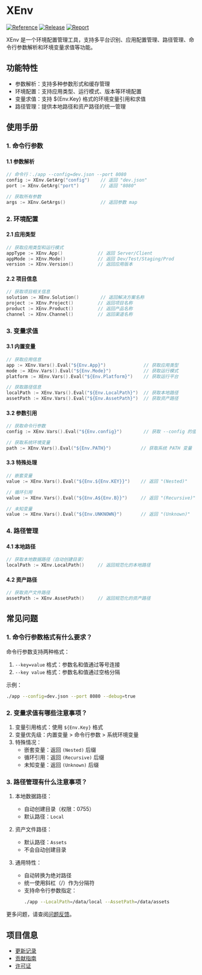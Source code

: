# XEnv

[![Reference](https://pkg.go.dev/badge/github.com/eframework-org/GO.UTIL/XEnv.svg)](https://pkg.go.dev/github.com/eframework-org/GO.UTIL/XEnv)
[![Release](https://img.shields.io/github/v/tag/eframework-org/GO.UTIL)](https://github.com/eframework-org/GO.UTIL/tags)
[![Report](https://goreportcard.com/badge/github.com/eframework-org/GO.UTIL)](https://goreportcard.com/report/github.com/eframework-org/GO.UTIL)

XEnv 是一个环境配置管理工具，支持多平台识别、应用配置管理、路径管理、命令行参数解析和环境变量求值等功能。

## 功能特性

- 参数解析：支持多种参数形式和缓存管理
- 环境配置：支持应用类型、运行模式、版本等环境配置
- 变量求值：支持 ${Env.Key} 格式的环境变量引用和求值
- 路径管理：提供本地路径和资产路径的统一管理

## 使用手册

### 1. 命令行参数

#### 1.1 参数解析
```go
// 命令行：./app --config=dev.json --port 8080
config := XEnv.GetArg("config")    // 返回 "dev.json"
port := XEnv.GetArg("port")        // 返回 "8080"

// 获取所有参数
args := XEnv.GetArgs()             // 返回参数 map
```

### 2. 环境配置

#### 2.1 应用类型
```go
// 获取应用类型和运行模式
appType := XEnv.App()             // 返回 Server/Client
appMode := XEnv.Mode()            // 返回 Dev/Test/Staging/Prod
version := XEnv.Version()         // 返回应用版本
```

#### 2.2 项目信息
```go
// 获取项目相关信息
solution := XEnv.Solution()        // 返回解决方案名称
project := XEnv.Project()         // 返回项目名称
product := XEnv.Product()         // 返回产品名称
channel := XEnv.Channel()         // 返回渠道名称
```

### 3. 变量求值

#### 3.1 内置变量
```go
// 获取应用信息
app := XEnv.Vars().Eval("${Env.App}")              // 获取应用类型
mode := XEnv.Vars().Eval("${Env.Mode}")            // 获取运行模式
platform := XEnv.Vars().Eval("${Env.Platform}")    // 获取运行平台

// 获取路径信息
localPath := XEnv.Vars().Eval("${Env.LocalPath}")  // 获取本地路径
assetPath := XEnv.Vars().Eval("${Env.AssetPath}")  // 获取资产路径
```

#### 3.2 参数引用
```go
// 获取命令行参数
config := XEnv.Vars().Eval("${Env.config}")        // 获取 --config 的值

// 获取系统环境变量
path := XEnv.Vars().Eval("${Env.PATH}")           // 获取系统 PATH 变量
```

#### 3.3 特殊处理
```go
// 嵌套变量
value := XEnv.Vars().Eval("${Env.${Env.KEY}}")    // 返回 "(Nested)"

// 循环引用
value := XEnv.Vars().Eval("${Env.A${Env.B}}")     // 返回 "(Recursive)"

// 未知变量
value := XEnv.Vars().Eval("${Env.UNKNOWN}")       // 返回 "(Unknown)"
```

### 4. 路径管理

#### 4.1 本地路径
```go
// 获取本地数据路径（自动创建目录）
localPath := XEnv.LocalPath()     // 返回规范化的本地路径
```

#### 4.2 资产路径
```go
// 获取资产文件路径
assetPath := XEnv.AssetPath()     // 返回规范化的资产路径
```

## 常见问题

### 1. 命令行参数格式有什么要求？

命令行参数支持两种格式：
1. `--key=value` 格式：参数名和值通过等号连接
2. `--key value` 格式：参数名和值通过空格分隔

示例：
```bash
./app --config=dev.json --port 8080 --debug=true
```

### 2. 变量求值有哪些注意事项？

1. 变量引用格式：使用 `${Env.Key}` 格式
2. 变量优先级：内置变量 > 命令行参数 > 系统环境变量
3. 特殊情况：
   - 嵌套变量：返回 `(Nested)` 后缀
   - 循环引用：返回 `(Recursive)` 后缀
   - 未知变量：返回 `(Unknown)` 后缀

### 3. 路径管理有什么注意事项？

1. 本地数据路径：
   - 自动创建目录（权限：0755）
   - 默认路径：`Local`

2. 资产文件路径：
   - 默认路径：`Assets`
   - 不会自动创建目录

3. 通用特性：
   - 自动转换为绝对路径
   - 统一使用斜杠（/）作为分隔符
   - 支持命令行参数指定：
     ```bash
     ./app --LocalPath=/data/local --AssetPath=/data/assets
     ```

更多问题，请查阅[问题反馈](../CONTRIBUTING.md#问题反馈)。

## 项目信息

- [更新记录](../CHANGELOG.md)
- [贡献指南](../CONTRIBUTING.md)
- [许可证](../LICENSE) 